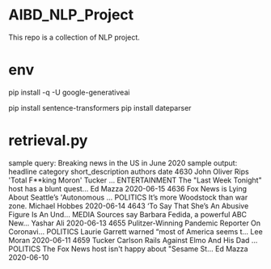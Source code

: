 # AIBD_NLP_Project
This repo is a collection of NLP project.

# env
pip install -q -U google-generativeai

pip install sentence-transformers
pip install dateparser

# retrieval.py
sample query: Breaking news in the US in June 2020
sample output:
                                               headline       category                                  short_description         authors       date
4630  John Oliver Rips 'Total F**king Moron' Tucker ...  ENTERTAINMENT  The "Last Week Tonight" host has a blunt quest...        Ed Mazza 2020-06-15
4636  Fox News is Lying About Seattle’s 'Autonomous ...       POLITICS                 It’s more Woodstock than war zone.  Michael Hobbes 2020-06-14
4643  ‘To Say That She’s An Abusive Figure Is An Und...          MEDIA  Sources say Barbara Fedida, a powerful ABC New...      Yashar Ali 2020-06-13
4655  Pulitzer-Winning Pandemic Reporter On Coronavi...       POLITICS  Laurie Garrett warned “most of America seems t...       Lee Moran 2020-06-11
4659  Tucker Carlson Rails Against Elmo And His Dad ...       POLITICS  The Fox News host isn't happy about "Sesame St...        Ed Mazza 2020-06-10